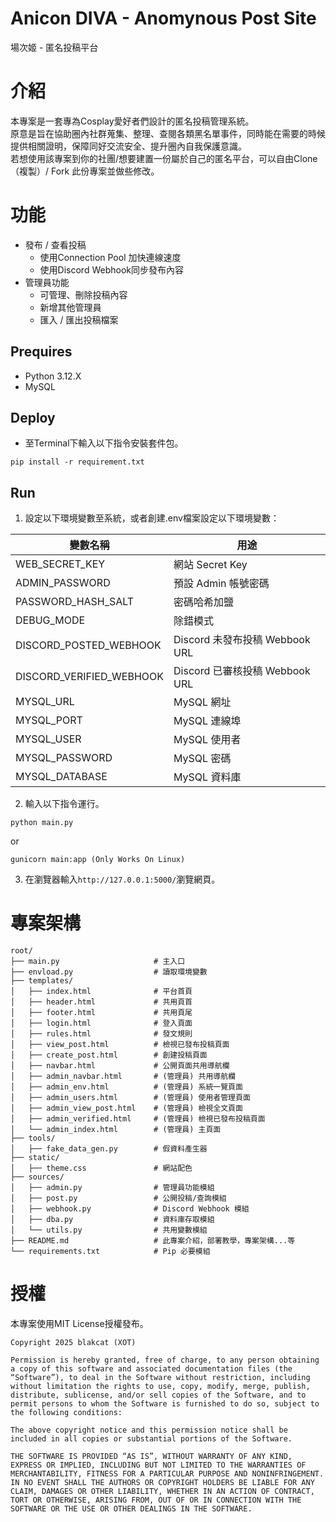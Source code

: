# Anicon DIVA - Anomynous Post Site
場次姬 - 匿名投稿平台

# 介紹
本專案是一套專為Cosplay愛好者們設計的匿名投稿管理系統。<br>
原意是旨在協助圈內社群蒐集、整理、查閱各類黑名單事件，同時能在需要的時候提供相關證明，保障同好交流安全、提升圈內自我保護意識。<br>
若想使用該專案到你的社團/想要建置一份屬於自己的匿名平台，可以自由Clone（複製）/ Fork 此份專案並做些修改。

# 功能
- 發布 / 查看投稿
    - 使用Connection Pool 加快連線速度
    - 使用Discord Webhook同步發布內容
- 管理員功能
    - 可管理、刪除投稿內容
    - 新增其他管理員
    - 匯入 / 匯出投稿檔案

## Prequires
- Python 3.12.X
- MySQL

## Deploy
- 至Terminal下輸入以下指令安裝套件包。
```
pip install -r requirement.txt
```

## Run
1. 設定以下環境變數至系統，或者創建.env檔案設定以下環境變數：

| 變數名稱 | 用途 |
|---------|------|
|WEB_SECRET_KEY|網站 Secret Key|
|ADMIN_PASSWORD|預設 Admin 帳號密碼|
|PASSWORD_HASH_SALT|密碼哈希加鹽|
|DEBUG_MODE|除錯模式|
|DISCORD_POSTED_WEBHOOK|Discord 未發布投稿 Webbook URL|
|DISCORD_VERIFIED_WEBHOOK|Discord 已審核投稿 Webbook URL|
|MYSQL_URL|MySQL 網址|
|MYSQL_PORT|MySQL 連線埠|
|MYSQL_USER|MySQL 使用者|
|MYSQL_PASSWORD|MySQL 密碼|
|MYSQL_DATABASE|MySQL 資料庫|

2. 輸入以下指令運行。
```
python main.py
```
or
```
gunicorn main:app (Only Works On Linux)
```
3. 在瀏覽器輸入`http://127.0.0.1:5000/`瀏覽網頁。

# 專案架構
```
root/
├── main.py                     # 主入口
├── envload.py                  # 讀取環境變數
├── templates/
│   ├── index.html              # 平台首頁
│   ├── header.html             # 共用頁首
│   ├── footer.html             # 共用頁尾
│   ├── login.html              # 登入頁面
│   ├── rules.html              # 發文規則
│   ├── view_post.html          # 檢視已發布投稿頁面
│   ├── create_post.html        # 創建投稿頁面
│   ├── navbar.html             # 公開頁面共用導航欄
│   ├── admin_navbar.html       # (管理員) 共用導航欄
│   ├── admin_env.html          # (管理員) 系統一覽頁面
│   ├── admin_users.html        # (管理員) 使用者管理頁面
│   ├── admin_view_post.html    # (管理員) 檢視全文頁面
│   ├── admin_verified.html     # (管理員) 檢視已發布投稿頁面
│   └── admin_index.html        # (管理員) 主頁面
├── tools/
│   ├── fake_data_gen.py        # 假資料產生器
├── static/
│   ├── theme.css               # 網站配色
├── sources/
│   ├── admin.py                # 管理員功能模組
│   ├── post.py                 # 公開投稿/查詢模組
│   ├── webhook.py              # Discord Webhook 模組
│   ├── dba.py                  # 資料庫存取模組
│   └── utils.py                # 共用變數模組
├── README.md                   # 此專案介紹，部署教學，專案架構...等
└── requirements.txt            # Pip 必要模組
```

# 授權
本專案使用MIT License授權發布。
```
Copyright 2025 blakcat (XOT)

Permission is hereby granted, free of charge, to any person obtaining a copy of this software and associated documentation files (the “Software”), to deal in the Software without restriction, including without limitation the rights to use, copy, modify, merge, publish, distribute, sublicense, and/or sell copies of the Software, and to permit persons to whom the Software is furnished to do so, subject to the following conditions:

The above copyright notice and this permission notice shall be included in all copies or substantial portions of the Software.

THE SOFTWARE IS PROVIDED “AS IS”, WITHOUT WARRANTY OF ANY KIND, EXPRESS OR IMPLIED, INCLUDING BUT NOT LIMITED TO THE WARRANTIES OF MERCHANTABILITY, FITNESS FOR A PARTICULAR PURPOSE AND NONINFRINGEMENT. IN NO EVENT SHALL THE AUTHORS OR COPYRIGHT HOLDERS BE LIABLE FOR ANY CLAIM, DAMAGES OR OTHER LIABILITY, WHETHER IN AN ACTION OF CONTRACT, TORT OR OTHERWISE, ARISING FROM, OUT OF OR IN CONNECTION WITH THE SOFTWARE OR THE USE OR OTHER DEALINGS IN THE SOFTWARE.
```